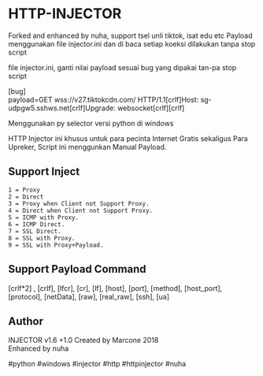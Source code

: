 

# HTTP-INJECTOR

Forked and enhanced by nuha, support tsel unli tiktok, isat edu etc
Payload menggunakan file injector.ini dan di baca setiap koeksi dilakukan tanpa stop script 

file injector.ini, ganti nilai payload sesuai bug yang dipakai tan-pa stop script

[bug]  
payload=GET wss://v27.tiktokcdn.com/ HTTP/1.1[crlf]Host: sg-udpgw5.sshws.net[crlf]Upgrade: websocket[crlf][crlf]

Menggunakan py selector versi python di windows

HTTP Injector ini khusus untuk para pecinta Internet Gratis sekaligus Para Upreker,
Script ini menggunkan Manual Payload.
## Support Inject
	1 = Proxy
	2 = Direct
	3 = Proxy when Client not Support Proxy.
	4 = Direct when Client not Support Proxy.
	5 = ICMP with Proxy.
	6 = ICMP Direct.
	7 = SSL Direct.
	8 = SSL with Proxy.
	9 = SSL with Proxy+Payload.

## Support Payload Command
 [crlf*2] , 
 [crlf], 
 [lfcr], 
 [cr], 
 [lf], 
 [host], 
 [port], 
 [method], 
 [host_port], 
 [protocol], 
 [netData], 
 [raw], 
 [real_raw], 
 [ssh], 
 [ua] 

## Author
INJECTOR v1.6 +1.0
	Created by Marcone 2018  
	Enhanced by nuha  

#python #windows #injector #http #httpinjector #nuha
